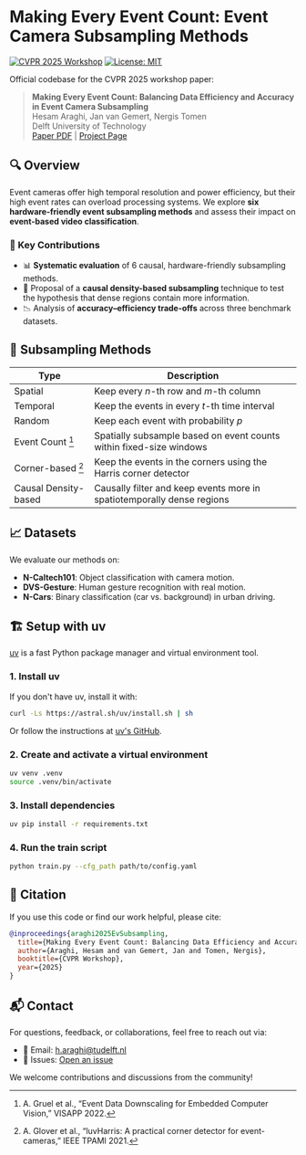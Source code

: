 # Making Every Event Count: Event Camera Subsampling Methods

[![CVPR 2025 Workshop](https://img.shields.io/badge/CVPR-2025-blue)](https://cvpr2025.thecvf.com/)
[![License: MIT](https://img.shields.io/badge/license-MIT-green.svg)](LICENSE)

Official codebase for the CVPR 2025 workshop paper:

> **Making Every Event Count: Balancing Data Efficiency and Accuracy in Event Camera Subsampling**  
> Hesam Araghi, Jan van Gemert, Nergis Tomen  
> Delft University of Technology  
> [Paper PDF](http://arxiv.org/abs/2505.21187) | [Project Page](https://github.com/hesamaraghi/event-camera-subsampling-methods)

## 🔍 Overview

Event cameras offer high temporal resolution and power efficiency, but their high event rates can overload processing systems. We explore **six hardware-friendly event subsampling methods** and assess their impact on **event-based video classification**.

### 🔑 Key Contributions

- 📊 **Systematic evaluation** of 6 causal, hardware-friendly subsampling methods.
- 🧠 Proposal of a **causal density-based subsampling** technique to test the hypothesis that dense regions contain more information.
- 📉 Analysis of **accuracy–efficiency trade-offs** across three benchmark datasets.

## 📂 Subsampling Methods

| Type                     | Description                                  |
|--------------------------|----------------------------------------------|
| Spatial                 | Keep every *n*-th row and *m*-th column        |
| Temporal                | Keep the events in every *t*-th time interval             |
| Random                  | Keep each event with probability *p*     |
| Event Count [^1]            | Spatially subsample based on event counts within fixed-size windows   |
| Corner-based [^2]            | Keep the events in the corners using the Harris corner detector  |
| Causal Density-based    | Causally filter and keep events more in spatiotemporally dense regions   |

[^1]: A. Gruel et al., “Event Data Downscaling for Embedded Computer Vision,” VISAPP 2022.
[^2]: A. Glover et al., “luvHarris: A practical corner detector for event-cameras,” IEEE TPAMI 2021.


## 📈 Datasets

We evaluate our methods on:
- **N-Caltech101**: Object classification with camera motion.
- **DVS-Gesture**: Human gesture recognition with real motion.
- **N-Cars**: Binary classification (car vs. background) in urban driving.

## 🏗️ Setup with uv

[uv](https://github.com/astral-sh/uv) is a fast Python package manager and virtual environment tool.

### 1. Install uv

If you don't have uv, install it with:

```bash
curl -Ls https://astral.sh/uv/install.sh | sh
```

Or follow the instructions at [uv's GitHub](https://github.com/astral-sh/uv).

### 2. Create and activate a virtual environment

```bash
uv venv .venv
source .venv/bin/activate
```

### 3. Install dependencies

```bash
uv pip install -r requirements.txt
```

### 4. Run the train script 

```bash
python train.py --cfg_path path/to/config.yaml
```
## 📎 Citation

If you use this code or find our work helpful, please cite:

```bibtex
@inproceedings{araghi2025EvSubsampling,
  title={Making Every Event Count: Balancing Data Efficiency and Accuracy in Event Camera Subsampling},
  author={Araghi, Hesam and van Gemert, Jan and Tomen, Nergis},
  booktitle={CVPR Workshop},
  year={2025}
}
```

## 📬 Contact

For questions, feedback, or collaborations, feel free to reach out via:

- 📧 Email: [h.araghi@tudelft.nl](mailto:h.araghi@tudelft.nl)  
- 🐛 Issues: [Open an issue](https://github.com/hesamaraghi/event-camera-subsampling-methods/issues)

We welcome contributions and discussions from the community!
